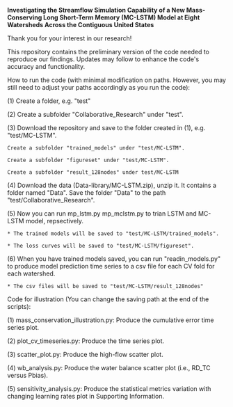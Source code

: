 **Investigating the Streamflow Simulation Capability of a New Mass-Conserving Long Short-Term Memory (MC-LSTM) Model at Eight Watersheds Across the Contiguous United States**

Thank you for your interest in our research! 

This repository contains the preliminary version of the code needed to reproduce our findings. Updates may follow to enhance the code's accuracy and functionality.

How to run the code (with minimal modification on paths. However, you may still need to adjust your paths accordingly as you run the code):

(1) Create a folder, e.g. "test"

(2) Create a subfolder "Collaborative_Research" under "test".

(3) Download the repository and save to the folder created in (1), e.g. "test/MC-LSTM".

    Create a subfolder "trained_models" under "test/MC-LSTM".
    
    Create a subfolder "figureset" under "test/MC-LSTM".
    
    Create a subfolder "result_128nodes" under test/MC-LSTM
    
(4) Download the data (Data-library/MC-LSTM.zip), unzip it. It contains a folder named "Data". 
Save the folder "Data" to the path "test/Collaborative_Research".
    
(5) Now you can run mp_lstm.py mp_mclstm.py to trian LSTM and MC-LSTM model, repsectively. 

    * The trained models will be saved to "test/MC-LSTM/trained_models".
    
    * The loss curves will be saved to "test/MC-LSTM/figureset".
    
(6) When you have trained models saved, you can run "readin_models.py" to produce model prediction time series to a csv file for each CV fold for each watershed.

    * The csv files will be saved to "test/MC-LSTM/result_128nodes"
    

Code for illustration (You can change the saving path at the end of the scripts):
  
(1) mass_conservation_illustration.py: Produce the cumulative error time series plot.

(2) plot_cv_timeseries.py: Produce the time series plot.

(3) scatter_plot.py: Produce the high-flow scatter plot.

(4) wb_analysis.py: Produce the water balance scatter plot (i.e., RD_TC versus Pbias).

(5) sensitivity_analysis.py: Produce the statistical metrics variation with changing learning rates plot in Supporting Information.
